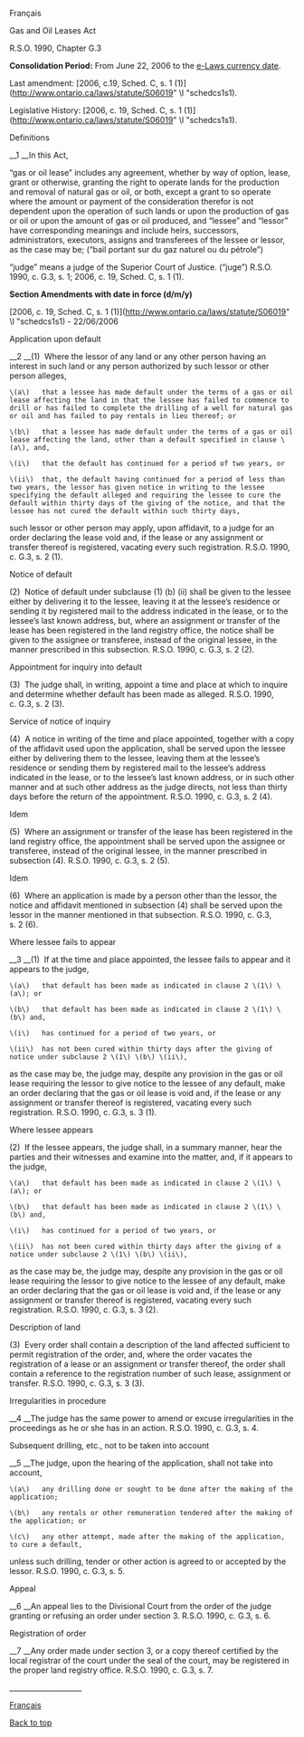 [<a id="Top"></a>Français](http://www.ontario.ca/fr/lois/loi/90g03)

Gas and Oil Leases Act

R\.S\.O\. 1990, Chapter G\.3

__Consolidation Period:__ From June 22, 2006 to the [e\-Laws currency date](http://www.e-laws.gov.on.ca/navigation?file=currencyDates&lang=en)\.

Last amendment: [2006, c\.19, Sched\. C, s\. 1 \(1\)](http://www.ontario.ca/laws/statute/S06019" \l "schedcs1s1)\.

Legislative History: [2006, c\. 19, Sched\. C, s\. 1 \(1\)](http://www.ontario.ca/laws/statute/S06019" \l "schedcs1s1)\.

Definitions

__1 __In this Act,

“gas or oil lease” includes any agreement, whether by way of option, lease, grant or otherwise, granting the right to operate lands for the production and removal of natural gas or oil, or both, except a grant to so operate where the amount or payment of the consideration therefor is not dependent upon the operation of such lands or upon the production of gas or oil or upon the amount of gas or oil produced, and “lessee” and “lessor” have corresponding meanings and include heirs, successors, administrators, executors, assigns and transferees of the lessee or lessor, as the case may be; \(“bail portant sur du gaz naturel ou du pétrole”\)

“judge” means a judge of the Superior Court of Justice\. \(“juge”\)  R\.S\.O\. 1990, c\. G\.3, s\. 1; 2006, c\. 19, Sched\. C, s\. 1 \(1\)\.

__Section Amendments with date in force \(d/m/y\)__

[2006, c\. 19, Sched\. C, s\. 1 \(1\)](http://www.ontario.ca/laws/statute/S06019" \l "schedcs1s1) \- 22/06/2006

Application upon default

__2 __\(1\)  Where the lessor of any land or any other person having an interest in such land or any person authorized by such lessor or other person alleges,

	\(a\)	that a lessee has made default under the terms of a gas or oil lease affecting the land in that the lessee has failed to commence to drill or has failed to complete the drilling of a well for natural gas or oil and has failed to pay rentals in lieu thereof; or

	\(b\)	that a lessee has made default under the terms of a gas or oil lease affecting the land, other than a default specified in clause \(a\), and,

	\(i\)	that the default has continued for a period of two years, or

	\(ii\)	that, the default having continued for a period of less than two years, the lessor has given notice in writing to the lessee specifying the default alleged and requiring the lessee to cure the default within thirty days of the giving of the notice, and that the lessee has not cured the default within such thirty days,

such lessor or other person may apply, upon affidavit, to a judge for an order declaring the lease void and, if the lease or any assignment or transfer thereof is registered, vacating every such registration\.  R\.S\.O\. 1990, c\. G\.3, s\. 2 \(1\)\.

Notice of default

\(2\)  Notice of default under subclause \(1\) \(b\) \(ii\) shall be given to the lessee either by delivering it to the lessee, leaving it at the lessee’s residence or sending it by registered mail to the address indicated in the lease, or to the lessee’s last known address, but, where an assignment or transfer of the lease has been registered in the land registry office, the notice shall be given to the assignee or transferee, instead of the original lessee, in the manner prescribed in this subsection\.  R\.S\.O\. 1990, c\. G\.3, s\. 2 \(2\)\.

Appointment for inquiry into default

\(3\)  The judge shall, in writing, appoint a time and place at which to inquire and determine whether default has been made as alleged\.  R\.S\.O\. 1990, c\. G\.3, s\. 2 \(3\)\.

Service of notice of inquiry

\(4\)  A notice in writing of the time and place appointed, together with a copy of the affidavit used upon the application, shall be served upon the lessee either by delivering them to the lessee, leaving them at the lessee’s residence or sending them by registered mail to the lessee’s address indicated in the lease, or to the lessee’s last known address, or in such other manner and at such other address as the judge directs, not less than thirty days before the return of the appointment\.  R\.S\.O\. 1990, c\. G\.3, s\. 2 \(4\)\.

Idem

\(5\)  Where an assignment or transfer of the lease has been registered in the land registry office, the appointment shall be served upon the assignee or transferee, instead of the original lessee, in the manner prescribed in subsection \(4\)\.  R\.S\.O\. 1990, c\. G\.3, s\. 2 \(5\)\.

Idem

\(6\)  Where an application is made by a person other than the lessor, the notice and affidavit mentioned in subsection \(4\) shall be served upon the lessor in the manner mentioned in that subsection\.  R\.S\.O\. 1990, c\. G\.3, s\. 2 \(6\)\.

Where lessee fails to appear

__3 __\(1\)  If at the time and place appointed, the lessee fails to appear and it appears to the judge,

	\(a\)	that default has been made as indicated in clause 2 \(1\) \(a\); or

	\(b\)	that default has been made as indicated in clause 2 \(1\) \(b\) and,

	\(i\)	has continued for a period of two years, or

	\(ii\)	has not been cured within thirty days after the giving of notice under subclause 2 \(1\) \(b\) \(ii\),

as the case may be, the judge may, despite any provision in the gas or oil lease requiring the lessor to give notice to the lessee of any default, make an order declaring that the gas or oil lease is void and, if the lease or any assignment or transfer thereof is registered, vacating every such registration\.  R\.S\.O\. 1990, c\. G\.3, s\. 3 \(1\)\.

Where lessee appears

\(2\)  If the lessee appears, the judge shall, in a summary manner, hear the parties and their witnesses and examine into the matter, and, if it appears to the judge,

	\(a\)	that default has been made as indicated in clause 2 \(1\) \(a\); or

	\(b\)	that default has been made as indicated in clause 2 \(1\) \(b\) and,

	\(i\)	has continued for a period of two years, or

	\(ii\)	has not been cured within thirty days after the giving of a notice under subclause 2 \(1\) \(b\) \(ii\),

as the case may be, the judge may, despite any provision in the gas or oil lease requiring the lessor to give notice to the lessee of any default, make an order declaring that the gas or oil lease is void and, if the lease or any assignment or transfer thereof is registered, vacating every such registration\.  R\.S\.O\. 1990, c\. G\.3, s\. 3 \(2\)\.

Description of land

\(3\)  Every order shall contain a description of the land affected sufficient to permit registration of the order, and, where the order vacates the registration of a lease or an assignment or transfer thereof, the order shall contain a reference to the registration number of such lease, assignment or transfer\.  R\.S\.O\. 1990, c\. G\.3, s\. 3 \(3\)\.

Irregularities in procedure

__4 __The judge has the same power to amend or excuse irregularities in the proceedings as he or she has in an action\.  R\.S\.O\. 1990, c\. G\.3, s\. 4\.

Subsequent drilling, etc\., not to be taken into account

__5 __The judge, upon the hearing of the application, shall not take into account,

	\(a\)	any drilling done or sought to be done after the making of the application;

	\(b\)	any rentals or other remuneration tendered after the making of the application; or

	\(c\)	any other attempt, made after the making of the application, to cure a default,

unless such drilling, tender or other action is agreed to or accepted by the lessor\.  R\.S\.O\. 1990, c\. G\.3, s\. 5\.

Appeal

__6 __An appeal lies to the Divisional Court from the order of the judge granting or refusing an order under section 3\.  R\.S\.O\. 1990, c\. G\.3, s\. 6\.

Registration of order

__7 __Any order made under section 3, or a copy thereof certified by the local registrar of the court under the seal of the court, may be registered in the proper land registry office\.  R\.S\.O\. 1990, c\. G\.3, s\. 7\.

\_\_\_\_\_\_\_\_\_\_\_\_\_\_\_\_\_\_\_\_

[Français](http://www.ontario.ca/fr/lois/loi/90g03)

[Back to top](#Top)

